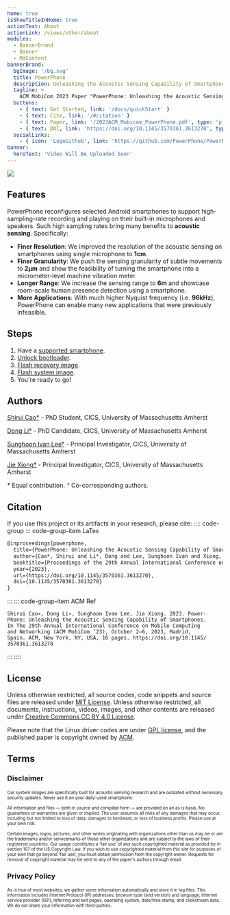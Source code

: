 ```yaml
---
home: true
isShowTitleInHome: true
actionText: About
actionLink: /views/other/about
modules:
  - BannerBrand
  - Banner
  - MdContent
bannerBrand:
  bgImage: '/bg.svg'
  title: PowerPhone
  description: Unleashing the Acoustic Sensing Capability of Smartphones
  tagline: > 
    ACM MobiCom 2023 Paper "PowerPhone: Unleashing the Acoustic Sensing Capability of Smartphones" 
  buttons:
    - { text: Get Started, link: '/docs/quickStart' }
    - { text: Cite, link: '/#citation' }
    - { text: Paper, link: '/2023ACM_Mobicom_PowerPhone.pdf', type: 'plain' }
    - { text: DOI, link: 'https://doi.org/10.1145/3570361.3613270', type: 'plain' }
  socialLinks:
    - { icon: 'LogoGithub', link: 'https://github.com/PowerPhone/PowerPhone' }
banner:
  heroText: 'Video Will Be Uploaded Soon'
---
```


![](/logo.svg)

## Features
PowerPhone reconfigures selected Android smartphones to support high-sampling-rate recording and playing on their built-in microphones and speakers. Such high sampling rates bring many benefits to **acoustic sensing**. Specifically:

* **Finer Resolution**: We improved the resolution of the acoustic sensing on smartphones using single microphone to **1cm**.
* **Finer Granularity**: We push the sensing granularity of subtle movements to **2μm** and show the feasibility of turning the smartphone into a micrometer-level machine vibration meter.
* **Longer Range**:  We increase the sensing range to **6m** and showcase room-scale human presence detection using a smartphone.
* **More Applications**:  With much higher Nyquist frequency (i.e. **96kHz**), PowerPhone can enable many new applications that were previously infeasible. 

## Steps

1. Have a [supported smartphone](/docs/supportedSmartphones.md).
2. [Unlock bootloader](/docs/quickStart.md).
3. [Flash recovery image](/docs/quickStart.md).
4. [Flash system image](/docs/quickStart.md).
5. You're ready to go!

## Authors
[Shirui Cao*](https://github.com/charlescao460) - PhD Student, CICS, University of Massachusetts Amherst

[Dong Li*](https://people.cs.umass.edu/~dli/) - PhD Candidate, CICS, University of Massachusetts Amherst

[Sunghoon Ivan Lee†](https://groups.cs.umass.edu/ahha/) - Principal Investigator, CICS, University of Massachusetts Amherst

[Jie Xiong†](https://people.cs.umass.edu/~jxiong/) - Principal Investigator, CICS, University of Massachusetts Amherst

\* Equal contribution. † Co-corresponding authors.

## Citation
If you use this project or its artifacts in your research, please cite:
:::: code-group
::: code-group-item LaTex
```latex
@inproceedings{powerphone,
  title={PowerPhone: Unleashing the Acoustic Sensing Capability of Smartphones},
  author={Cao*, Shirui and Li*, Dong and Lee, Sunghoon Ivan and Xiong, Jie},
  booktitle={Proceedings of the 29th Annual International Conference on Mobile Computing And Networking},
  year={2023},
  url={https://doi.org/10.1145/3570361.3613270},
  doi={10.1145/3570361.3613270}
}
```
:::
::: code-group-item ACM Ref
```
Shirui Cao∗, Dong Li∗, Sunghoon Ivan Lee, Jie Xiong. 2023. Power-
Phone: Unleashing the Acoustic Sensing Capability of Smartphones.
In The 29th Annual International Conference on Mobile Computing
and Networking (ACM MobiCom ’23), October 2–6, 2023, Madrid,
Spain. ACM, New York, NY, USA, 16 pages. https://doi.org/10.1145/
3570361.3613270
```
:::
::::

## License
Unless otherwise restricted, all source codes, code snippets and source files are released under [MIT License](https://github.com/PowerPhone/PowerPhone/blob/main/LICENSE). Unless otherwise restricted, all documents, instructions, videos, images, and other contents are released under [Creative Commons CC BY 4.0 License](https://creativecommons.org/licenses/by/4.0/).

Please note that the Linux driver codes are under [GPL license](https://www.gnu.org/licenses/old-licenses/gpl-2.0.html), and the published paper is copyright owned by [ACM](https://www.acm.org/publications/policies/publication-rights-and-licensing-policy). 


## Terms
### Disclaimer
<p style="line-height:120%;font-size:10px;">
Our system images are specifically built for acoustic sensing research and are outdated without necessary security updates. Never use it on your daily-used smartphone. 
<br/><br/>
All information and files — both in source and compiled form — are provided on an as is basis. No guarantees or warranties are given or implied. The user assumes all risks of any damages that may occur, including but not limited to loss of data, damages to hardware, or loss of business profits. Please use at your own risk. 
<br/><br/>
Certain images, logos, pictures, and other works originating with organizations other than us may be or are the trademarks and/or servicemarks of those other organizations and are subject to the laws of their registered countries. Our usage constitutes a ‘fair use’ of any such copyrighted material as provided for in section 107 of the US Copyright Law. If you wish to use copyrighted material from this site for purposes of your own that go beyond ‘fair use’, you must obtain permission from the copyright owner. Requests for removal of copyright material may be sent to any of the paper's authors through email. 
</p>

### Privacy Policy
<p style="line-height:120%;font-size:10px;">
As is true of most websites, we gather some information automatically and store it in log files. This information includes Internet Protocol (IP) addresses, browser type (and version) and language, Internet service provider (ISP), referring and exit pages, operating system, date/time stamp, and clickstream data. We do not share your information with third-parties.
</p>